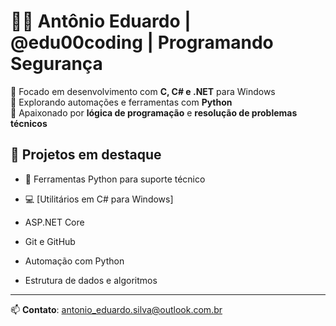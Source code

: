 # 👨‍💻 Antônio Eduardo | @edu00coding | Programando Segurança

🎯 Focado em desenvolvimento com **C, C# e .NET** para Windows  
🐍 Explorando automações e ferramentas com **Python**  
🧠 Apaixonado por **lógica de programação** e **resolução de problemas técnicos**

## 🚀 Projetos em destaque

- 🔧 Ferramentas Python para suporte técnico
- 💻 [Utilitários em C# para Windows]

- ASP.NET Core
- Git e GitHub
- Automação com Python
- Estrutura de dados e algoritmos

---

📫 **Contato**: antonio_eduardo.silva@outlook.com.br

